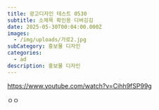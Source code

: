 ```yaml
---
title: 광고디자인 테스트 0530
subtitle: 소제목 확인용 디버깅깅
date: 2025-05-30T00:04:00.000Z
images:
  - /img/uploads/가로2.jpg
subCategory: 홍보물 디자인
categories:
  - ad
description: 홍보물 디자인
---
```


https://www.youtube.com/watch?v=Cihh9fSP99g


ㅇㅇ